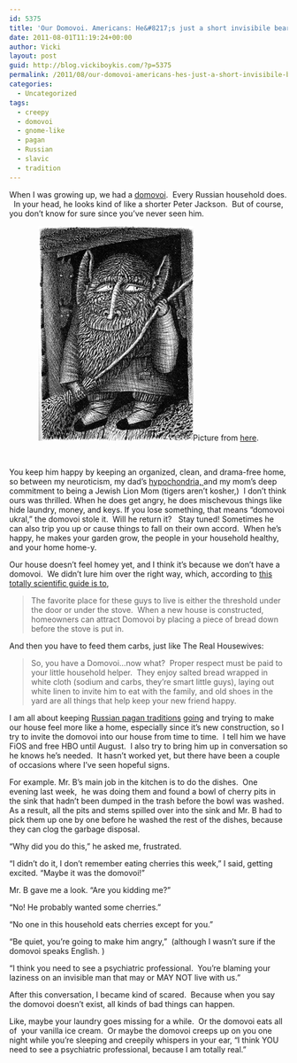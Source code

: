 ```yaml
---
id: 5375
title: 'Our Domovoi. Americans: He&#8217;s just a short invisibile bearded dude that lives in your home, no biggie.'
date: 2011-08-01T11:19:24+00:00
author: Vicki
layout: post
guid: http://blog.vickiboykis.com/?p=5375
permalink: /2011/08/our-domovoi-americans-hes-just-a-short-invisibile-bearded-dude-that-lives-in-your-home-no-biggie/
categories:
  - Uncategorized
tags:
  - creepy
  - domovoi
  - gnome-like
  - pagan
  - Russian
  - slavic
  - tradition
---
```

When I was growing up, we had a <a href="http://en.wikipedia.org/wiki/Domovoi" target="_blank">domovoi</a>.  Every Russian household does.   In your head, he looks kind of like a shorter Peter Jackson.  But of course, you don&#8217;t know for sure since you&#8217;ve never seen him.

<p style="text-align: center;">
  <a href="https://raw.githubusercontent.com/veekaybee/wlb/gh-pages/assets/images/2011/07/domovoi.gif"><img class="aligncenter size-full wp-image-5376" title="domovoi" src="https://raw.githubusercontent.com/veekaybee/wlb/gh-pages/assets/images/2011/07/domovoi.gif" alt="" width="280" height="388" /></a>Picture from <a href="http://www.slavic.pitt.edu/" target="_blank">here</a>.
</p>

&nbsp;

You keep him happy by keeping an organized, clean, and drama-free home, so between my neuroticism, my dad&#8217;s <a href="http://blog.vickiboykis.com/2011/03/23/the-world-is-going-crazy-so-hopefully-reading-about-my-radon-problems-will-cheer-you-up/" target="_blank">hypochondria, </a>and my mom&#8217;s deep commitment to being a Jewish Lion Mom (tigers aren&#8217;t kosher,)  I don&#8217;t think ours was thrilled. When he does get angry, he does mischevous things like hide laundry, money, and keys. If you lose something, that means &#8220;domovoi ukral,&#8221; the domovoi stole it.  Will he return it?   Stay tuned! Sometimes he can also trip you up or cause things to fall on their own accord.  When he&#8217;s happy, he makes your garden grow, the people in your household healthy, and your home home-y.

Our house doesn&#8217;t feel homey yet, and I think it&#8217;s because we don&#8217;t have a domovoi.  We didn&#8217;t lure him over the right way, which, according to <a href="http://themagicalbuffet.com/blog1/2006/10/31/mommys-little-helper-the-domovoi/" target="_blank">this totally scientific guide is to</a>,

> The favorite place for these guys to live is either the threshold under the door or under the stove.  When a new house is constructed, homeowners can attract Domovoi by placing a piece of bread down before the stove is put in.

And then you have to feed them carbs, just like The Real Housewives:

> So, you have a Domovoi…now what?  Proper respect must be paid to your little household helper.  They enjoy salted bread wrapped in white cloth (sodium and carbs, they’re smart little guys), laying out white linen to invite him to eat with the family, and old shoes in the yard are all things that help keep your new friend happy.

I am all about keeping <a href="http://en.wikipedia.org/wiki/Slavic_mythology" target="_blank">Russian pagan traditions</a> <a href="http://www.wcprr.org/pdf/JAN06/JAN061220.pdf" target="_blank">going</a> and trying to make our house feel more like a home, especially since it&#8217;s new construction, so I try to invite the domovoi into our house from time to time.  I tell him we have FiOS and free HBO until August.  I also try to bring him up in conversation so he knows he&#8217;s needed.  It hasn&#8217;t worked yet, but there have been a couple of occasions where I&#8217;ve seen hopeful signs.

For example. Mr. B&#8217;s main job in the kitchen is to do the dishes.  One evening last week,  he was doing them and found a bowl of cherry pits in the sink that hadn&#8217;t been dumped in the trash before the bowl was washed. As a result, all the pits and stems spilled over into the sink and Mr. B had to pick them up one by one before he washed the rest of the dishes, because they can clog the garbage disposal.

&#8220;Why did you do this,&#8221; he asked me, frustrated.

&#8220;I didn&#8217;t do it, I don&#8217;t remember eating cherries this week,&#8221; I said, getting excited. &#8220;Maybe it was the domovoi!&#8221;

Mr. B gave me a look. &#8220;Are you kidding me?&#8221;

&#8220;No! He probably wanted some cherries.&#8221;

&#8220;No one in this household eats cherries except for you.&#8221;

&#8220;Be quiet, you&#8217;re going to make him angry,&#8221;  (although I wasn&#8217;t sure if the domovoi speaks English. )

&#8220;I think you need to see a psychiatric professional.  You&#8217;re blaming your laziness on an invisible man that may or MAY NOT live with us.&#8221;

After this conversation, I became kind of scared.  Because when you say the domovoi doesn&#8217;t exist, all kinds of bad things can happen.

Like, maybe your laundry goes missing for a while.  Or the domovoi eats all of  your vanilla ice cream.  Or maybe the domovoi creeps up on you one night while you&#8217;re sleeping and creepily whispers in your ear, &#8220;I think YOU need to see a psychiatric professional, because I am totally real.&#8221;

&nbsp;